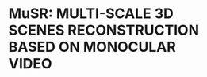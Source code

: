 # MuSR: MULTI-SCALE 3D SCENES RECONSTRUCTION BASED ON MONOCULAR VIDEO
<html>
	<head>
		<style>
			element.style {
				color: #8899a5;
				font-size: 12px;
			}
			p {
				margin-top: 0;
				margin-bottom: 1rem;
			}
			.col {
				flex-basis: 0;
				flex-grow: 1;
				max-width: 100%;
			}

			.text-center {
				text-align: center !important;
			}
			*, *::before, *::after {
				box-sizing: border-box;
			}
			@media (min-width: 576px)
				.container, .container-sm {
					max-width: 540px;
			}
			.container {
				width: 100%;
				padding-right: 15px;
				padding-left: 15px;
				margin-right: auto;
				margin-left: auto;
			}
			div {
				display: block;
			}
			.row {
				display: flex;
				flex-wrap: wrap;
				margin-right: -15px;
				margin-left: -15px;
			}
			.col-1, .col-2, .col-3, .col-4, .col-5, .col-6, .col-7, .col-8, .col-9, .col-10, .col-11, .col-12, .col, .col-auto, .col-sm-1, .col-sm-2, .col-sm-3, .col-sm-4, .col-sm-5, .col-sm-6, .col-sm-7, .col-sm-8, .col-sm-9, .col-sm-10, .col-sm-11, .col-sm-12, .col-sm, .col-sm-auto, .col-md-1, .col-md-2, .col-md-3, .col-md-4, .col-md-5, .col-md-6, .col-md-7, .col-md-8, .col-md-9, .col-md-10, .col-md-11, .col-md-12, .col-md, .col-md-auto, .col-lg-1, .col-lg-2, .col-lg-3, .col-lg-4, .col-lg-5, .col-lg-6, .col-lg-7, .col-lg-8, .col-lg-9, .col-lg-10, .col-lg-11, .col-lg-12, .col-lg, .col-lg-auto, .col-xl-1, .col-xl-2, .col-xl-3, .col-xl-4, .col-xl-5, .col-xl-6, .col-xl-7, .col-xl-8, .col-xl-9, .col-xl-10, .col-xl-11, .col-xl-12, .col-xl, .col-xl-auto {
				position: relative;
				width: 100%;
				padding-right: 15px;
				padding-left: 15px;
			}
			.img-fluid {
				max-width: 100%;
				height: auto;
			}
			img {
				vertical-align: middle;
				border-style: none;
			}
			img[Attributes Style] {
				width: 45%;
			}
			.embed-responsive {
				position: relative;
				display: block;
				width: 100%;
				padding: 0;
				overflow: hidden;
			}
			@media screen and (max-width: 42em)
				.btn {
					display: none;
					width: 100%;
					padding: 0.75rem;
					font-size: 0.9rem;
			}
			@media screen and (max-width: 42em)
				.site-footer {
					display: none;
					font-size: 0.9rem;
			}

		</style>
	</head>


	<body>
 		<!-- Qualitative results for reconstruction efficiency on a real-world scene -->
   		<br>
		<section> 			
  			<div class="container"> 
     				<div class="row"> 				
	 				<div class="col-12 text-center"> 					
      						<h3>Qualitative results for reconstruction efficiency on a real-world scene</h3> 											<hr style="margin-top:0px"> 					
	    					<br> 																				</div> 																				</div>
     				<div class="row"> 					
	 				<div class="col-12 text-center"> 						
      						<h3>Scene 1</h3>       											
	  				</div> 				
       				</div> 				
		   		<div class="row"> 					
	      				<div class="col text-center"> 																			<img class="img-fluid" src="images/5-9/5-9_1.png" width="100%"> 					
		  			</div> 					
	      				<div class="col text-center"> 																			<img class="img-fluid" src="images/5-9/5-9_2.png" width="100%"> 												</div> 								
	       			</div>     				
		  		<div class="row"> 					
	     				<div class="col text-center"> 						
		 				<p class="text-justify; text-center"> (a) NeuralRecon </p> 					
	     				</div> 					
		 			<div class="col text-center">											 								<p class="text-justify; text-center"> (b) MuSR </p>								 						</div>																				</div>	

	      			<br>
		  		<br>
	
	    			 <div class="row"> 					 	 														<div class="col-12 text-center"> 						       												<h3>Scene 2</h3> 					 	  												</div> 				        															</div> 	
	      			<div class="row">
		  			<div class="col text-center"> 																			<img class="img-fluid" src="images/5-9/5-9_3.png" width="100%"> 					 		  					</div>
	       				<div class="col text-center"> 																			<img class="img-fluid" src="images/5-9/5-9_4.png" width="100%"> 												</div>							 								 	       				</div>  
		    		<div class="row">
					<div class="col text-center">
	     					<p class="text-justify; text-center"> (a) NeuralRecon </p> 					 	     							</div> 	 		 			
		         		<div class="col text-center">											 								<p class="text-justify; text-center"> (b) MuSR </p>								 						</div>																				</div>	
      			</div> 		
		</section>   		
  		<br>

    		<!-- GPU memory statistics -->    				
      		<br>
		<section>
  			<div class="container"> 
     				<div class="row">
	 				<div class="col-12 text-center"> 					       						
  						<h3>GPU memory statistics</h3> 					
  						<hr style="margin-top:0px"> 					 	    					
  						<br> 	
  					</div>
  				</div>
				<div class="row">
					<div class="col text-center">
						<img class="img-fluid" src="images/GPU/5-8_1.png" width="100%">
					</div>
					<div class="col text-center">
						<img class="img-fluid" src="images/GPU/5-8_2.png" width="100%">
					</div>
				</div>
				<div class="row">
					<div class="col text-center">
						<p class="text-justify; text-center"> Scene 1 </p>
					</div>
					<div class="col text-center">
						<p class="text-justify; text-center"> Scene 2 </p>
					</div>
				</div>
    			</div>
		</section>
  		<br>

        	<!-- Time statistics -->
	 	<br>

      		<section>
			<div class="container">
   				<div class="row"> 	 			
       					<div class="col-12 text-center"> 					       						   							<h3>GPU memory statistics</h3> 					   													<hr style="margin-top:0px"> 					 	    					   							<br> 	   																			</div>
	    			</div>
				<div class="row">
					<div class="col text-center">
						<img class="img-fluid" src="images/time/5-10_1.png" width="100%">
					</div>
					<div class="col text-center">
						<img class="img-fluid" src="images/time/5-10_2.png" width="100%">
					</div>
				</div>
				<div class="row">
					<div class="col text-center">
						<p class="text-justify; text-center">Scene 1 </p>
					</div>
					<div class="col text-center">
						<p class="text-justify; text-center">Scene 2</p>
					</div>
				</div>
			</div>
		</section>
    
  		<section>
			<div class="container">
				<div class="row">
					<div class="col-12 text-center">
						<h3>Qualitative results for quality of local details on realworld scenes</h3>
      						<hr style="margin-top:0px">
						<br>
					</div>
				</div>
				<div class="row">
					<div class="col text-center">
						<img class="img-fluid" src="images/5-6/5-11_1.png" width="80%">
					</div>
					<div class="col text-center">
						<img class="img-fluid" src="images/5-6/5-11_2.png" width="80%">
					</div>
					<div class="col text-center">
						<img class="img-fluid" src="images/5-6/5-11_3.png" width="80%">
					</div>
				</div>
    				<div class="row">
					<div class="col text-center">
						<p class="text-justify; text-center"> (a) GT / real scene </p>
					</div>
					<div class="col text-center">
						<p class="text-justify; text-center"> (b) NeuralRecon </p>
					</div>
					<div class="col text-center">
						<p class="text-justify; text-center"> (c) Ours </p>
					</div>
				</div>
			</div>
		</section>
  		<br>
		<section>
			<div class="container">
				<div class="row">
					<div class="col-12 text-center">
						<h3>Qualitative results for quality of global completeness on real-world scenes</h3>
      						<hr style="margin-top:0px">
						<br>
					</div>
				</div>
				<div class="row">
					<div class="col text-center">
						<img class="img-fluid" src="images/5-12/5-12_1.png" width="100%">
					</div>
					<div class="col text-center">
						<img class="img-fluid" src="images/5-12/5-12_2.png" width="100%">
					</div>
					<div class="col text-center">
						<img class="img-fluid" src="images/5-12/5-12_3.png" width="100%">
					</div>
				</div>
    				<div class="row">
					<div class="col text-center">
						<p class="text-justify; text-center"> (a) GT / real scene </p>
					</div>
					<div class="col text-center">
						<p class="text-justify; text-center"> (b) NeuralRecon </p>
					</div>
					<div class="col text-center">
						<p class="text-justify; text-center"> (c) Ours </p>
					</div>
				</div>
			</div>
		</section>
	</body>
</html>
